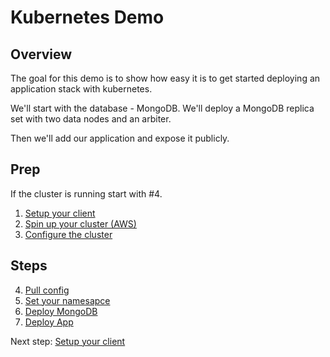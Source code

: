 # Kubernetes Demo

Overview
--------

The goal for this demo is to show how easy it is to get started deploying an application stack with kubernetes.

We'll start with the database - MongoDB.  We'll deploy a MongoDB replica set with two data nodes and an arbiter.

Then we'll add our application and expose it publicly.

Prep
----
If the cluster is running start with #4.  
1. [Setup your client](01-client-setup.md)
1. [Spin up your cluster (AWS)](02-cluster-spinup-aws.md)
1. [Configure the cluster](03-cluster-config.md)



Steps
----
4. [Pull config](04-pull-config.md)
1. [Set your namesapce](05-set-namespace.md)
1. [Deploy MongoDB](06-deploy-mongodb.md)
1. [Deploy App](07-deploy-app.md)

Next step: [Setup your client](01-client-setup.md)
